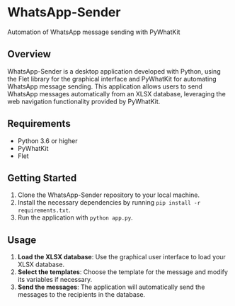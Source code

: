 # WhatsApp-Sender

Automation of WhatsApp message sending with PyWhatKit

## Overview

WhatsApp-Sender is a desktop application developed with Python, using the Flet library for the graphical interface and PyWhatKit for automating WhatsApp message sending. This application allows users to send WhatsApp messages automatically from an XLSX database, leveraging the web navigation functionality provided by PyWhatKit.

## Requirements

- Python 3.6 or higher
- PyWhatKit
- Flet

## Getting Started

1. Clone the WhatsApp-Sender repository to your local machine.
2. Install the necessary dependencies by running `pip install -r requirements.txt`.
3. Run the application with `python app.py`.

## Usage

1. **Load the XLSX database**: Use the graphical user interface to load your XLSX database.
2. **Select the templates**: Choose the template for the message and modify its variables if necessary.
3. **Send the messages**: The application will automatically send the messages to the recipients in the database.
